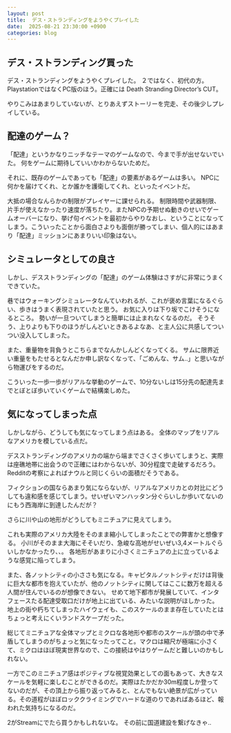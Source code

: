 ```yaml
---
layout: post
title:  デス・ストランディングをようやくプレイした
date:  2025-08-21 23:30:00 +0900
categories: blog
---
```


## デス・ストランディング買った

デス・ストランディングをようやくプレイした。
２ではなく、初代の方。PlaystationではなくPC版のほう。正確には Death Stranding Director’s CUT。

やりこみはあまりしていないが、とりあえずストーリーを完走、その後少しプレイしている。

## 配達のゲーム？

「配達」というかなりニッチなテーマのゲームなので、今まで手が出せないでいた。
何をゲームに期待していいかわからないためだ。

それに、既存のゲームであっても「配達」の要素があるゲームは多い。
NPCに何かを届けてくれ、とか誰かを護衛してくれ、といったイベントだ。

大抵の場合なんらかの制限がプレイヤーに課せられる。
制限時間や武器制限、片手が使えなかったり速度が落ちたり。またNPCの予期せぬ動きのせいでゲームオーバーになり、挙げ句イベントを最初からやりなおし、ということになってしまう。こういったことから面白さよりも面倒が勝ってしまい、個人的にはあまり「配達」ミッションにあまりいい印象はない。

## シミュレータとしての良さ

しかし、デスストランディングの「配達」のゲーム体験はさすがに非常にうまくできていた。

巷ではウォーキングシミュレータなんていわれるが、これが褒め言葉になるぐらい、歩きはうまく表現されていたと思う。
お気に入りは下り坂でこけそうになるところ。
勢いが一旦ついてしまうと簡単には止まれなくなるのだ。
そうそう、上りよりも下りのほうがしんどいときあるよなあ、と主人公に共感してついつい没入してしまった。

また、重量物を背負うとこちらまでなんかしんどくなってくる。
サムに限界近い重量をもたせるとなんだか申し訳なくなって、「ごめんな、サム..」と思いながら物運びをするのだ。

こういった一歩一歩がリアルな挙動のゲームで、10分ないしは15分先の配達先までとぼとぼ歩いていくゲームで結構楽しめた。

## 気になってしまった点

しかしながら、どうしても気になってしまう点はある。
全体のマップをリアルなアメリカを模している点だ。

デスストランディングのアメリカの端から端までさくさく歩いてしまうと、実際は座礁地帯に出会うので正確にはわからないが、30分程度で走破するだろう。Redditの考察によればナウルと同じくらいの面積だそうである。

フィクションの国ならあまり気にならないが、リアルなアメリカとの対比にどうしても違和感を感じてしまう。せいぜいマンハッタン分ぐらいしか歩いてないのにもう西海岸に到達したんだが？

さらに川や山の地形がどうしてもミニチュアに見えてしまう。

これも実際のアメリカ大陸をそのまま縮小してしまったことでの弊害かと想像する。
小川がそのまま大海にそそいだり、急峻な高地がせいぜい3,4メートルぐらいしかなかったり、、。
各地形があまりに小さくミニチュアの上に立っているような感覚に陥ってしまう。

また、各ノットシティの小ささも気になる。キャピタルノットシティだけは背後に巨大な都市を抱えていたが、他のノットシティに関してはここに数万を超える人間が住んでいるのが想像できない。
せめて地下都市が発展していて、インタフェースたる配達受取口だけが地上に出ている、みたいな説明がほしかった。
地上の街や朽ちてしまったハイウェイも、このスケールのまま存在していたとはちょっと考えにくいランドスケープだった。

総じてミニチュアな全体マップとミクロな各地形や都市のスケールが頭の中で矛盾してしまうのがちょっと気になったってこと。マクロは縮尺が極端に小さくて、ミクロはほぼ現実世界なので、この接続はやはりゲームだと難しいのかもしれない。

一方でこのミニチュア感はポジティブな視覚効果としての面もあって、大きなスケールを気軽に楽しむことができるのだ。実際はたかだか30m程度しか登ってないのだが、その頂上から振り返ってみると、とんでもない絶景が広がっている。その道程がほぼロッククライミングでハードな道のりであればあるほど、報われた気持ちになるのだ。

2がStreamにでたら買うかもしれないな。
その前に国道建設を繋げなきゃ..
